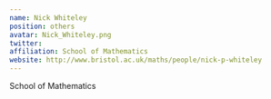 ```yaml
---
name: Nick Whiteley
position: others
avatar: Nick_Whiteley.png
twitter:
affiliation: School of Mathematics
website: http://www.bristol.ac.uk/maths/people/nick-p-whiteley
---
```


School of Mathematics